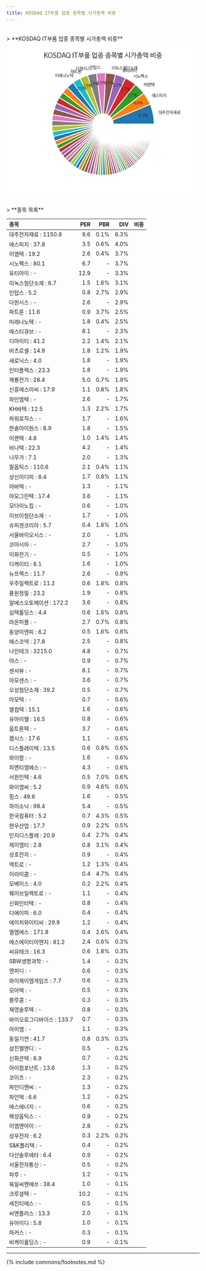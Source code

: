 ```yaml
---
title: KOSDAQ IT부품 업종 종목별 시가총액 비중
---
```

<br>
> **KOSDAQ IT부품 업종 종목별 시가총액 비중<a id="pie"></a>**

![KOSDAQ IT부품 업종 종목별 시가총액 비중](images/kosdaq_업종_IT부품_종목.png)

<br>
> **종목 목록<a id="list"></a>**

| **종목** | **PER** | **PBR** | **DIV** | **비중** |
| :------- | ------: | ------: | ------: | -------: |
| 대주전자재료 : 1150.8 | 9.6 | 0.1% | 6.3% |
| 에스피지 : 37.8 | 3.5 | 0.6% | 4.0% |
| 이엠텍 : 19.2 | 2.6 | 0.4% | 3.7% |
| 시노펙스 : 80.1 | 6.7 | - | 3.7% |
| 유티아이 : - | 12.9 | - | 3.3% |
| 이녹스첨단소재 : 6.7 | 1.5 | 1.6% | 3.1% |
| 인탑스 : 5.2 | 0.8 | 2.7% | 2.9% |
| 다원시스 : - | 2.6 | - | 2.9% |
| 파트론 : 11.6 | 0.9 | 3.7% | 2.5% |
| 미래나노텍 : - | 1.8 | 0.4% | 2.5% |
| 에스티큐브 : - | 8.1 | - | 2.3% |
| 디아이티 : 41.2 | 2.2 | 1.4% | 2.1% |
| 비츠로셀 : 14.9 | 1.8 | 1.2% | 1.9% |
| 새로닉스 : 4.0 | 1.8 | - | 1.9% |
| 인터플렉스 : 23.3 | 1.8 | - | 1.9% |
| 제룡전기 : 28.4 | 5.0 | 0.7% | 1.9% |
| 신흥에스이씨 : 17.9 | 1.1 | 0.8% | 1.8% |
| 파인엠텍 : - | 2.6 | - | 1.7% |
| KH바텍 : 12.5 | 1.3 | 2.2% | 1.7% |
| 파워로직스 : - | 1.7 | - | 1.6% |
| 한솔아이원스 : 8.9 | 1.8 | - | 1.5% |
| 이랜텍 : 4.8 | 1.0 | 1.4% | 1.4% |
| 비나텍 : 22.3 | 4.2 | - | 1.4% |
| 나무가 : 7.1 | 2.0 | - | 1.3% |
| 필옵틱스 : 110.6 | 2.1 | 0.4% | 1.1% |
| 상신이디피 : 8.4 | 1.7 | 0.8% | 1.1% |
| 아바텍 : - | 1.3 | - | 1.1% |
| 아모그린텍 : 17.4 | 3.6 | - | 1.1% |
| 모다이노칩 : - | 0.6 | - | 1.0% |
| 이브이첨단소재 : - | 1.7 | - | 1.0% |
| 슈피겐코리아 : 5.7 | 0.4 | 1.8% | 1.0% |
| 서울바이오시스 : - | 2.0 | - | 1.0% |
| 코아시아 : - | 2.7 | - | 1.0% |
| 이화전기 : - | 0.5 | - | 1.0% |
| 디케이티 : 8.1 | 1.6 | - | 1.0% |
| 뉴프렉스 : 11.7 | 2.6 | - | 0.9% |
| 우주일렉트로 : 11.2 | 0.6 | 1.8% | 0.8% |
| 풍원정밀 : 23.2 | 1.9 | - | 0.8% |
| 알에스오토메이션 : 172.2 | 3.6 | - | 0.8% |
| 심텍홀딩스 : 4.4 | 0.6 | 1.6% | 0.8% |
| 라온피플 : - | 2.7 | 0.7% | 0.8% |
| 동양이엔피 : 6.2 | 0.5 | 1.6% | 0.8% |
| 에스코넥 : 27.8 | 2.5 | - | 0.8% |
| 나인테크 : 3215.0 | 4.8 | - | 0.7% |
| 야스 : - | 0.9 | - | 0.7% |
| 센서뷰 : - | 8.1 | - | 0.7% |
| 아모센스 : - | 3.6 | - | 0.7% |
| 오성첨단소재 : 39.2 | 0.5 | - | 0.7% |
| 아모텍 : - | 0.7 | - | 0.6% |
| 엘컴텍 : 15.1 | 1.6 | - | 0.6% |
| 유아이엘 : 16.5 | 0.8 | - | 0.6% |
| 옵트론텍 : - | 3.7 | - | 0.6% |
| 캠시스 : 17.6 | 1.1 | - | 0.6% |
| 디스플레이텍 : 13.5 | 0.6 | 0.8% | 0.6% |
| 와이팜 : - | 1.6 | - | 0.6% |
| 피엔티엠에스 : - | 4.3 | - | 0.6% |
| 서원인텍 : 4.6 | 0.5 | 7.0% | 0.6% |
| 와이엠씨 : 5.2 | 0.9 | 4.6% | 0.6% |
| 핌스 : 49.6 | 1.6 | - | 0.5% |
| 하이소닉 : 98.4 | 5.4 | - | 0.5% |
| 한국컴퓨터 : 5.2 | 0.7 | 4.3% | 0.5% |
| 현우산업 : 17.7 | 0.9 | 2.2% | 0.5% |
| 인지디스플레 : 20.9 | 0.4 | 2.7% | 0.4% |
| 제이엠티 : 2.8 | 0.8 | 3.1% | 0.4% |
| 성호전자 : - | 0.9 | - | 0.4% |
| 액트로 : - | 1.2 | 1.3% | 0.4% |
| 이라이콤 : - | 0.4 | 4.7% | 0.4% |
| 모베이스 : 4.0 | 0.2 | 2.2% | 0.4% |
| 웨이브일렉트로 : - | 1.1 | - | 0.4% |
| 신화인터텍 : - | 0.8 | - | 0.4% |
| 디에이피 : 6.0 | 0.4 | - | 0.4% |
| 에이치와이티씨 : 29.9 | 1.2 | - | 0.4% |
| 엘엠에스 : 171.8 | 0.4 | 2.6% | 0.4% |
| 에스에이티이엔지 : 81.2 | 2.4 | 0.6% | 0.3% |
| 씨유테크 : 16.3 | 0.6 | 1.8% | 0.3% |
| SBW생명과학 : - | 1.4 | - | 0.3% |
| 엔피디 : - | 0.6 | - | 0.3% |
| 와이제이엠게임즈 : 7.7 | 0.6 | - | 0.3% |
| 모아텍 : - | 0.5 | - | 0.3% |
| 블루콤 : - | 0.3 | - | 0.3% |
| 재영솔루텍 : - | 0.8 | - | 0.3% |
| 바이오로그디바이스 : 133.7 | 0.7 | - | 0.3% |
| 아이엠 : - | 1.1 | - | 0.3% |
| 동일기연 : 41.7 | 0.8 | 0.3% | 0.3% |
| 삼진엘앤디 : - | 0.5 | - | 0.2% |
| 신화콘텍 : 8.9 | 0.7 | - | 0.2% |
| 아이컴포넌트 : 13.6 | 1.3 | - | 0.2% |
| 코이즈 : - | 2.3 | - | 0.2% |
| 파인디앤씨 : - | 1.3 | - | 0.2% |
| 파인텍 : 6.6 | 1.2 | - | 0.2% |
| 에스에너지 : - | 0.6 | - | 0.2% |
| 해성옵틱스 : - | 0.9 | - | 0.2% |
| 이엠앤아이 : - | 2.8 | - | 0.2% |
| 성우전자 : 6.2 | 0.3 | 2.2% | 0.2% |
| S&K폴리텍 : - | 0.4 | - | 0.2% |
| 다산솔루에타 : 6.4 | 0.9 | - | 0.2% |
| 서울전자통신 : - | 0.5 | - | 0.2% |
| 파루 : - | 1.2 | - | 0.1% |
| 육일씨엔에쓰 : 38.4 | 1.0 | - | 0.1% |
| 크루셜텍 : - | 10.2 | - | 0.1% |
| 세진티에스 : - | 0.5 | - | 0.1% |
| 씨엔플러스 : 13.3 | 2.0 | - | 0.1% |
| 유아이디 : 5.8 | 1.0 | - | 0.1% |
| 파커스 : - | 0.3 | - | 0.1% |
| 비케이홀딩스 : - | 0.9 | - | 0.1% |

---
{% include commons/footnotes.md %}